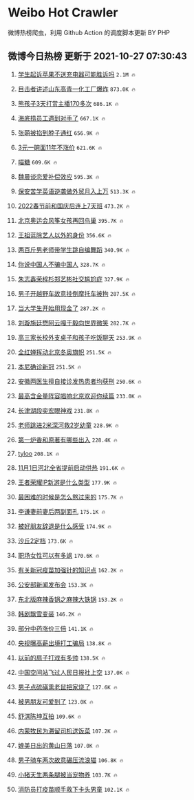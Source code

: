 # Weibo Hot Crawler 



微博热榜爬虫，利用 Github Action 的调度脚本更新 BY PHP 


## 微博今日热榜 更新于 2021-10-27 07:30:43 
1. [学生起诉苹果不送充电器可能胜诉吗](https://s.weibo.com/weibo?q=%23%E5%AD%A6%E7%94%9F%E8%B5%B7%E8%AF%89%E8%8B%B9%E6%9E%9C%E4%B8%8D%E9%80%81%E5%85%85%E7%94%B5%E5%99%A8%E5%8F%AF%E8%83%BD%E8%83%9C%E8%AF%89%E5%90%97%23&Refer=top) `2.1M 🔥` 

1. [目击者讲述山东高青一化工厂爆炸](https://s.weibo.com/weibo?q=%23%E7%9B%AE%E5%87%BB%E8%80%85%E8%AE%B2%E8%BF%B0%E5%B1%B1%E4%B8%9C%E9%AB%98%E9%9D%92%E4%B8%80%E5%8C%96%E5%B7%A5%E5%8E%82%E7%88%86%E7%82%B8%23&Refer=top) `873.0K 🔥` 

1. [熊孩子3天打赏主播170多次](https://s.weibo.com/weibo?q=%23%E7%86%8A%E5%AD%A9%E5%AD%903%E5%A4%A9%E6%89%93%E8%B5%8F%E4%B8%BB%E6%92%AD170%E5%A4%9A%E6%AC%A1%23&Refer=top) `686.1K 🔥` 

1. [海底捞员工遇到对手了](https://s.weibo.com/weibo?q=%23%E6%B5%B7%E5%BA%95%E6%8D%9E%E5%91%98%E5%B7%A5%E9%81%87%E5%88%B0%E5%AF%B9%E6%89%8B%E4%BA%86%23&Refer=top) `667.1K 🔥` 

1. [张萌被掐到脖子通红](https://s.weibo.com/weibo?q=%23%E5%BC%A0%E8%90%8C%E8%A2%AB%E6%8E%90%E5%88%B0%E8%84%96%E5%AD%90%E9%80%9A%E7%BA%A2%23&Refer=top) `656.9K 🔥` 

1. [3元一碗面11年不涨价](https://s.weibo.com/weibo?q=%233%E5%85%83%E4%B8%80%E7%A2%97%E9%9D%A211%E5%B9%B4%E4%B8%8D%E6%B6%A8%E4%BB%B7%23&Refer=top) `621.6K 🔥` 

1. [喵糖](https://s.weibo.com/weibo?q=%23%E5%96%B5%E7%B3%96%23&Refer=top) `609.6K 🔥` 

1. [魏晨谈恋爱补偿效应](https://s.weibo.com/weibo?q=%23%E9%AD%8F%E6%99%A8%E8%B0%88%E6%81%8B%E7%88%B1%E8%A1%A5%E5%81%BF%E6%95%88%E5%BA%94%23&Refer=top) `595.3K 🔥` 

1. [保安苦学英语逆袭做外贸月入上万](https://s.weibo.com/weibo?q=%23%E4%BF%9D%E5%AE%89%E8%8B%A6%E5%AD%A6%E8%8B%B1%E8%AF%AD%E9%80%86%E8%A2%AD%E5%81%9A%E5%A4%96%E8%B4%B8%E6%9C%88%E5%85%A5%E4%B8%8A%E4%B8%87%23&Refer=top) `513.3K 🔥` 

1. [2022春节前和国庆后连上7天班](https://s.weibo.com/weibo?q=%232022%E6%98%A5%E8%8A%82%E5%89%8D%E5%92%8C%E5%9B%BD%E5%BA%86%E5%90%8E%E8%BF%9E%E4%B8%8A7%E5%A4%A9%E7%8F%AD%23&Refer=top) `473.2K 🔥` 

1. [北京奥运会风筝女孩再回鸟巢](https://s.weibo.com/weibo?q=%23%E5%8C%97%E4%BA%AC%E5%A5%A5%E8%BF%90%E4%BC%9A%E9%A3%8E%E7%AD%9D%E5%A5%B3%E5%AD%A9%E5%86%8D%E5%9B%9E%E9%B8%9F%E5%B7%A2%23&Refer=top) `395.7K 🔥` 

1. [王祖蓝除艺人以外的身份](https://s.weibo.com/weibo?q=%23%E7%8E%8B%E7%A5%96%E8%93%9D%E9%99%A4%E8%89%BA%E4%BA%BA%E4%BB%A5%E5%A4%96%E7%9A%84%E8%BA%AB%E4%BB%BD%23&Refer=top) `356.6K 🔥` 

1. [两百斤男老师带学生跳自编舞蹈](https://s.weibo.com/weibo?q=%23%E4%B8%A4%E7%99%BE%E6%96%A4%E7%94%B7%E8%80%81%E5%B8%88%E5%B8%A6%E5%AD%A6%E7%94%9F%E8%B7%B3%E8%87%AA%E7%BC%96%E8%88%9E%E8%B9%88%23&Refer=top) `340.9K 🔥` 

1. [你说中国人不骗中国人](https://s.weibo.com/weibo?q=%23%E4%BD%A0%E8%AF%B4%E4%B8%AD%E5%9B%BD%E4%BA%BA%E4%B8%8D%E9%AA%97%E4%B8%AD%E5%9B%BD%E4%BA%BA%23&Refer=top) `328.7K 🔥` 

1. [朱志鑫荣梓杉郑艺彬社交尴尬症](https://s.weibo.com/weibo?q=%23%E6%9C%B1%E5%BF%97%E9%91%AB%E8%8D%A3%E6%A2%93%E6%9D%89%E9%83%91%E8%89%BA%E5%BD%AC%E7%A4%BE%E4%BA%A4%E5%B0%B4%E5%B0%AC%E7%97%87%23&Refer=top) `327.9K 🔥` 

1. [男子开越野车故意挂倒摩托车被拘](https://s.weibo.com/weibo?q=%23%E7%94%B7%E5%AD%90%E5%BC%80%E8%B6%8A%E9%87%8E%E8%BD%A6%E6%95%85%E6%84%8F%E6%8C%82%E5%80%92%E6%91%A9%E6%89%98%E8%BD%A6%E8%A2%AB%E6%8B%98%23&Refer=top) `287.5K 🔥` 

1. [当大学生开始用现金了](https://s.weibo.com/weibo?q=%23%E5%BD%93%E5%A4%A7%E5%AD%A6%E7%94%9F%E5%BC%80%E5%A7%8B%E7%94%A8%E7%8E%B0%E9%87%91%E4%BA%86%23&Refer=top) `287.2K 🔥` 

1. [刘璇施廷懋阿云嘎于毅向世界微笑](https://s.weibo.com/weibo?q=%23%E5%88%98%E7%92%87%E6%96%BD%E5%BB%B7%E6%87%8B%E9%98%BF%E4%BA%91%E5%98%8E%E4%BA%8E%E6%AF%85%E5%90%91%E4%B8%96%E7%95%8C%E5%BE%AE%E7%AC%91%23&Refer=top) `282.7K 🔥` 

1. [高三家长校外支桌子和孩子吃饭聊天](https://s.weibo.com/weibo?q=%23%E9%AB%98%E4%B8%89%E5%AE%B6%E9%95%BF%E6%A0%A1%E5%A4%96%E6%94%AF%E6%A1%8C%E5%AD%90%E5%92%8C%E5%AD%A9%E5%AD%90%E5%90%83%E9%A5%AD%E8%81%8A%E5%A4%A9%23&Refer=top) `253.9K 🔥` 

1. [全红婵挥动北京冬奥旗帜](https://s.weibo.com/weibo?q=%23%E5%85%A8%E7%BA%A2%E5%A9%B5%E6%8C%A5%E5%8A%A8%E5%8C%97%E4%BA%AC%E5%86%AC%E5%A5%A5%E6%97%97%E5%B8%9C%23&Refer=top) `251.5K 🔥` 

1. [本尼确诊新冠](https://s.weibo.com/weibo?q=%23%E6%9C%AC%E5%B0%BC%E7%A1%AE%E8%AF%8A%E6%96%B0%E5%86%A0%23&Refer=top) `251.5K 🔥` 

1. [安徽两医生擅自接诊发热患者均获刑](https://s.weibo.com/weibo?q=%23%E5%AE%89%E5%BE%BD%E4%B8%A4%E5%8C%BB%E7%94%9F%E6%93%85%E8%87%AA%E6%8E%A5%E8%AF%8A%E5%8F%91%E7%83%AD%E6%82%A3%E8%80%85%E5%9D%87%E8%8E%B7%E5%88%91%23&Refer=top) `250.6K 🔥` 

1. [最高含金量阵容唱响北京欢迎你续篇](https://s.weibo.com/weibo?q=%23%E6%9C%80%E9%AB%98%E5%90%AB%E9%87%91%E9%87%8F%E9%98%B5%E5%AE%B9%E5%94%B1%E5%93%8D%E5%8C%97%E4%BA%AC%E6%AC%A2%E8%BF%8E%E4%BD%A0%E7%BB%AD%E7%AF%87%23&Refer=top) `233.0K 🔥` 

1. [长津湖段奕宏眼神戏](https://s.weibo.com/weibo?q=%23%E9%95%BF%E6%B4%A5%E6%B9%96%E6%AE%B5%E5%A5%95%E5%AE%8F%E7%9C%BC%E7%A5%9E%E6%88%8F%23&Refer=top) `231.8K 🔥` 

1. [老师跳进2米深河救2岁幼童](https://s.weibo.com/weibo?q=%23%E8%80%81%E5%B8%88%E8%B7%B3%E8%BF%9B2%E7%B1%B3%E6%B7%B1%E6%B2%B3%E6%95%912%E5%B2%81%E5%B9%BC%E7%AB%A5%23&Refer=top) `228.9K 🔥` 

1. [第一炉香和原著有哪些出入](https://s.weibo.com/weibo?q=%23%E7%AC%AC%E4%B8%80%E7%82%89%E9%A6%99%E5%92%8C%E5%8E%9F%E8%91%97%E6%9C%89%E5%93%AA%E4%BA%9B%E5%87%BA%E5%85%A5%23&Refer=top) `228.4K 🔥` 

1. [tyloo](https://s.weibo.com/weibo?q=tyloo&Refer=top) `208.1K 🔥` 

1. [11月1日河北全省提前启动供热](https://s.weibo.com/weibo?q=%2311%E6%9C%881%E6%97%A5%E6%B2%B3%E5%8C%97%E5%85%A8%E7%9C%81%E6%8F%90%E5%89%8D%E5%90%AF%E5%8A%A8%E4%BE%9B%E7%83%AD%23&Refer=top) `191.6K 🔥` 

1. [王者荣耀IP新游是什么类型](https://s.weibo.com/weibo?q=%23%E7%8E%8B%E8%80%85%E8%8D%A3%E8%80%80IP%E6%96%B0%E6%B8%B8%E6%98%AF%E4%BB%80%E4%B9%88%E7%B1%BB%E5%9E%8B%23&Refer=top) `177.9K 🔥` 

1. [最困难的时候是怎么熬过来的](https://s.weibo.com/weibo?q=%23%E6%9C%80%E5%9B%B0%E9%9A%BE%E7%9A%84%E6%97%B6%E5%80%99%E6%98%AF%E6%80%8E%E4%B9%88%E7%86%AC%E8%BF%87%E6%9D%A5%E7%9A%84%23&Refer=top) `175.7K 🔥` 

1. [李谦妻前妻后两副面孔](https://s.weibo.com/weibo?q=%23%E6%9D%8E%E8%B0%A6%E5%A6%BB%E5%89%8D%E5%A6%BB%E5%90%8E%E4%B8%A4%E5%89%AF%E9%9D%A2%E5%AD%94%23&Refer=top) `175.1K 🔥` 

1. [被好朋友辞退是什么感受](https://s.weibo.com/weibo?q=%23%E8%A2%AB%E5%A5%BD%E6%9C%8B%E5%8F%8B%E8%BE%9E%E9%80%80%E6%98%AF%E4%BB%80%E4%B9%88%E6%84%9F%E5%8F%97%23&Refer=top) `174.9K 🔥` 

1. [沙丘2定档](https://s.weibo.com/weibo?q=%E6%B2%99%E4%B8%982%E5%AE%9A%E6%A1%A3&Refer=top) `173.6K 🔥` 

1. [职场女性可以有多飒](https://s.weibo.com/weibo?q=%23%E8%81%8C%E5%9C%BA%E5%A5%B3%E6%80%A7%E5%8F%AF%E4%BB%A5%E6%9C%89%E5%A4%9A%E9%A3%92%23&Refer=top) `170.6K 🔥` 

1. [有关新冠疫苗加强针的知识点](https://s.weibo.com/weibo?q=%23%E6%9C%89%E5%85%B3%E6%96%B0%E5%86%A0%E7%96%AB%E8%8B%97%E5%8A%A0%E5%BC%BA%E9%92%88%E7%9A%84%E7%9F%A5%E8%AF%86%E7%82%B9%23&Refer=top) `162.2K 🔥` 

1. [公安部新闻发布会](https://s.weibo.com/weibo?q=%23%E5%85%AC%E5%AE%89%E9%83%A8%E6%96%B0%E9%97%BB%E5%8F%91%E5%B8%83%E4%BC%9A%23&Refer=top) `153.3K 🔥` 

1. [东北版麻辣香锅之麻辣大铁锅](https://s.weibo.com/weibo?q=%E4%B8%9C%E5%8C%97%E7%89%88%E9%BA%BB%E8%BE%A3%E9%A6%99%E9%94%85%E4%B9%8B%E9%BA%BB%E8%BE%A3%E5%A4%A7%E9%93%81%E9%94%85&Refer=top) `153.2K 🔥` 

1. [韩剧飘雪变装](https://s.weibo.com/weibo?q=%23%E9%9F%A9%E5%89%A7%E9%A3%98%E9%9B%AA%E5%8F%98%E8%A3%85%23&Refer=top) `146.2K 🔥` 

1. [部分中药涨价三倍](https://s.weibo.com/weibo?q=%23%E9%83%A8%E5%88%86%E4%B8%AD%E8%8D%AF%E6%B6%A8%E4%BB%B7%E4%B8%89%E5%80%8D%23&Refer=top) `141.1K 🔥` 

1. [央视曝高薪出境打工骗局](https://s.weibo.com/weibo?q=%23%E5%A4%AE%E8%A7%86%E6%9B%9D%E9%AB%98%E8%96%AA%E5%87%BA%E5%A2%83%E6%89%93%E5%B7%A5%E9%AA%97%E5%B1%80%23&Refer=top) `138.8K 🔥` 

1. [以前的扇子打戏有多帅](https://s.weibo.com/weibo?q=%23%E4%BB%A5%E5%89%8D%E7%9A%84%E6%89%87%E5%AD%90%E6%89%93%E6%88%8F%E6%9C%89%E5%A4%9A%E5%B8%85%23&Refer=top) `138.5K 🔥` 

1. [中国空间站飞过人民日报社上空](https://s.weibo.com/weibo?q=%23%E4%B8%AD%E5%9B%BD%E7%A9%BA%E9%97%B4%E7%AB%99%E9%A3%9E%E8%BF%87%E4%BA%BA%E6%B0%91%E6%97%A5%E6%8A%A5%E7%A4%BE%E4%B8%8A%E7%A9%BA%23&Refer=top) `137.0K 🔥` 

1. [男子点硫磺熏老鼠把家烧了](https://s.weibo.com/weibo?q=%23%E7%94%B7%E5%AD%90%E7%82%B9%E7%A1%AB%E7%A3%BA%E7%86%8F%E8%80%81%E9%BC%A0%E6%8A%8A%E5%AE%B6%E7%83%A7%E4%BA%86%23&Refer=top) `127.6K 🔥` 

1. [被男朋友可爱到了](https://s.weibo.com/weibo?q=%23%E8%A2%AB%E7%94%B7%E6%9C%8B%E5%8F%8B%E5%8F%AF%E7%88%B1%E5%88%B0%E4%BA%86%23&Refer=top) `123.0K 🔥` 

1. [舒淇陈坤互拍](https://s.weibo.com/weibo?q=%23%E8%88%92%E6%B7%87%E9%99%88%E5%9D%A4%E4%BA%92%E6%8B%8D%23&Refer=top) `109.6K 🔥` 

1. [内蒙牧民为滞留司机送饭菜](https://s.weibo.com/weibo?q=%23%E5%86%85%E8%92%99%E7%89%A7%E6%B0%91%E4%B8%BA%E6%BB%9E%E7%95%99%E5%8F%B8%E6%9C%BA%E9%80%81%E9%A5%AD%E8%8F%9C%23&Refer=top) `107.2K 🔥` 

1. [媲美日出的黄山日落](https://s.weibo.com/weibo?q=%23%E5%AA%B2%E7%BE%8E%E6%97%A5%E5%87%BA%E7%9A%84%E9%BB%84%E5%B1%B1%E6%97%A5%E8%90%BD%23&Refer=top) `107.0K 🔥` 

1. [男子骑车两次故意碾压流浪猫](https://s.weibo.com/weibo?q=%23%E7%94%B7%E5%AD%90%E9%AA%91%E8%BD%A6%E4%B8%A4%E6%AC%A1%E6%95%85%E6%84%8F%E7%A2%BE%E5%8E%8B%E6%B5%81%E6%B5%AA%E7%8C%AB%23&Refer=top) `106.8K 🔥` 

1. [小猪天生两条腿被当宠物养](https://s.weibo.com/weibo?q=%23%E5%B0%8F%E7%8C%AA%E5%A4%A9%E7%94%9F%E4%B8%A4%E6%9D%A1%E8%85%BF%E8%A2%AB%E5%BD%93%E5%AE%A0%E7%89%A9%E5%85%BB%23&Refer=top) `103.7K 🔥` 

1. [消防员打疫苗顺手救下卡头男童](https://s.weibo.com/weibo?q=%23%E6%B6%88%E9%98%B2%E5%91%98%E6%89%93%E7%96%AB%E8%8B%97%E9%A1%BA%E6%89%8B%E6%95%91%E4%B8%8B%E5%8D%A1%E5%A4%B4%E7%94%B7%E7%AB%A5%23&Refer=top) `102.1K 🔥` 

